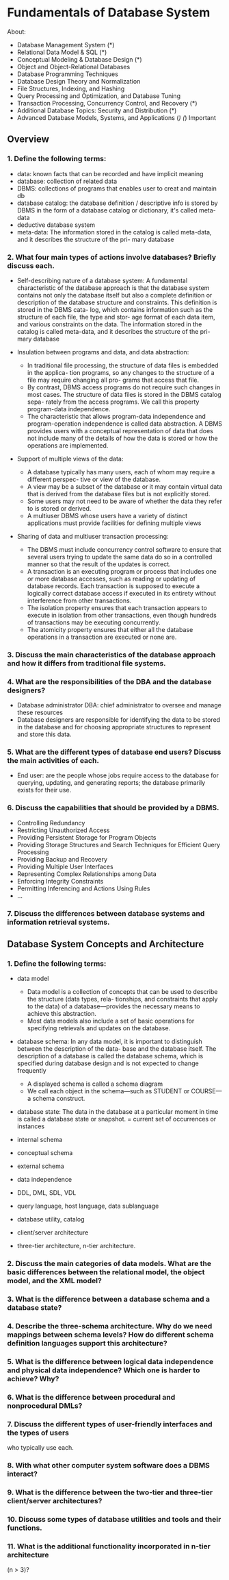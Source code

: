 # Fundamentals of Database System

About:

- Database Management System (*)
- Relational Data Model & SQL (*)
- Conceptual Modeling & Database Design (*)
- Object and Object-Relational Databases
- Database Programming Techniques
- Database Design Theory and Normalization
- File Structures, Indexing, and Hashing
- Query Processing and Optimization, and Database Tuning
- Transaction Processing, Concurrency Control, and Recovery (*)
- Additional Database Topics: Security and Distribution (*)
- Advanced Database Models, Systems, and Applications (*)
(*) Important

## Overview

### 1. Define the following terms: 

- data: known facts that can be recorded and have implicit meaning
- database: collection of related data
- DBMS: collections of programs that enables user to creat and maintain db 
- database catalog: the database definition / descriptive info is stored by DBMS in the form of a database catalog or dictionary, it's called meta-data
- deductive database system
- meta-data: The information stored in the catalog is called meta-data, and it describes the structure of the pri- mary database

### 2. What four main types of actions involve databases? Briefly discuss each.

- Self-describing nature of a database system: A fundamental characteristic of the database approach is that the database system contains not only the database itself but also a complete definition or description of the database structure and constraints. This definition is stored in the DBMS cata- log, which contains information such as the structure of each file, the type and stor- age format of each data item, and various constraints on the data. The information stored in the catalog is called meta-data, and it describes the structure of the pri- mary database

- Insulation between programs and data, and data abstraction:
	- In traditional file processing, the structure of data files is embedded in the applica- tion programs, so any changes to the structure of a file may require changing all pro- grams that access that file. 
	- By contrast, DBMS access programs do not require such changes in most cases. The structure of data files is stored in the DBMS catalog sepa- rately from the access programs. We call this property program-data independence.
	- The characteristic that allows program-data independence and program-operation independence is called data abstraction. A DBMS provides users with a conceptual representation of data that does not include many of the details of how the data is stored or how the operations are implemented.

- Support of multiple views of the data:
	- A database typically has many users, each of whom may require a different perspec- tive or view of the database. 
	- A view may be a subset of the database or it may contain virtual data that is derived from the database files but is not explicitly stored. 
	- Some users may not need to be aware of whether the data they refer to is stored or derived. 
	- A multiuser DBMS whose users have a variety of distinct applications must provide facilities for defining multiple views

- Sharing of data and multiuser transaction processing:
	- The DBMS must include concurrency control software to ensure that several users trying to update the same data do so in a controlled manner so that the result of the updates is correct.
	- A transaction is an executing program or process that includes one or more database accesses, such as reading or updating of database records. Each transaction is supposed to execute a logically correct database access if executed in its entirety without interference from other transactions.
	- The isolation property ensures that each transaction appears to execute in isolation from other transactions, even though hundreds of transactions may be executing concurrently. 
	- The atomicity property ensures that either all the database operations in a transaction are executed or none are. 

### 3. Discuss the main characteristics of the database approach and how it differs from traditional file systems.

### 4. What are the responsibilities of the DBA and the database designers?

- Database administrator DBA: chief administrator to oversee and manage these resources
- Database designers are responsible for identifying the data to be stored in the database and for choosing appropriate structures to represent and store this data.

### 5. What are the different types of database end users? Discuss the main activities of each.

- End user: are the people whose jobs require access to the database for querying, updating, and generating reports; the database primarily exists for their use.

### 6. Discuss the capabilities that should be provided by a DBMS.

- Controlling Redundancy
- Restricting Unauthorized Access
- Providing Persistent Storage for Program Objects
- Providing Storage Structures and Search Techniques for Efficient Query Processing
- Providing Backup and Recovery
- Providing Multiple User Interfaces
- Representing Complex Relationships among Data
- Enforcing Integrity Constraints
- Permitting Inferencing and Actions Using Rules
- ...

### 7. Discuss the differences between database systems and information retrieval systems.

## Database System Concepts and Architecture

### 1. Define the following terms: 

- data model 
	- Data model is a collection of concepts that can be used to describe the structure (data types, rela- tionships, and constraints that apply to the data) of a database—provides the necessary means to achieve this abstraction. 
	- Most data models also include a set of basic operations for specifying retrievals and updates on the database.
	
- database schema: In any data model, it is important to distinguish between the description of the data- base and the database itself. The description of a database is called the database schema, which is specified during database design and is not expected to change frequently
	- A displayed schema is called a schema diagram
	- We call each object in the schema—such as STUDENT or COURSE—a schema construct.

- database state: The data in the database at a particular moment in time is called a database state or snapshot. = current set of occurrences or instances

- internal schema
- conceptual schema
- external schema
- data independence
- DDL, DML, SDL, VDL
- query language, host language, data sublanguage
- database utility, catalog
- client/server architecture
- three-tier architecture, n-tier architecture.

### 2. Discuss the main categories of data models. What are the basic differences between the relational model, the object model, and the XML model?
### 3. What is the difference between a database schema and a database state?
### 4. Describe the three-schema architecture. Why do we need mappings between schema levels? How do different schema definition languages support this architecture?
### 5. What is the difference between logical data independence and physical data independence? Which one is harder to achieve? Why?
### 6. What is the difference between procedural and nonprocedural DMLs?
### 7. Discuss the different types of user-friendly interfaces and the types of users
who typically use each.
### 8. With what other computer system software does a DBMS interact?
### 9. What is the difference between the two-tier and three-tier client/server architectures?
### 10. Discuss some types of database utilities and tools and their functions.
### 11. What is the additional functionality incorporated in n-tier architecture
(n > 3)?